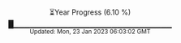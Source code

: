 <p align="center">
⏳Year Progress (6.10 %) <br>
█▁▁▁▁▁▁▁▁▁▁▁▁▁▁▁▁▁▁▁▁▁▁▁▁▁▁▁▁▁ <br>
<sub>Updated: Mon, 23 Jan 2023 06:03:02 GMT</sub>
</p>

